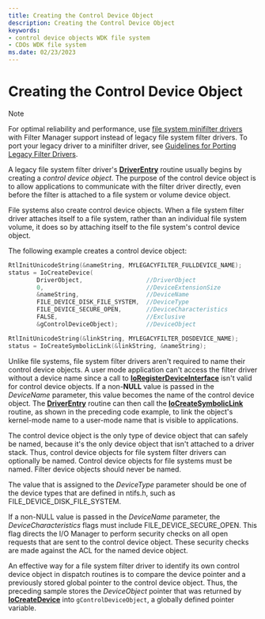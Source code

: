 ```yaml
---
title: Creating the Control Device Object
description: Creating the Control Device Object
keywords:
- control device objects WDK file system
- CDOs WDK file system
ms.date: 02/23/2023
---
```


# Creating the Control Device Object

> [!NOTE]
> For optimal reliability and performance, use [file system minifilter drivers](./filter-manager-concepts.md) with Filter Manager support instead of legacy file system filter drivers. To port your legacy driver to a minifilter driver, see [Guidelines for Porting Legacy Filter Drivers](guidelines-for-porting-legacy-filter-drivers.md).

A legacy file system filter driver's [**DriverEntry**](/windows-hardware/drivers/ddi/wdm/nc-wdm-driver_initialize) routine usually begins by creating a *control device object*. The purpose of the control device object is to allow applications to communicate with the filter driver directly, even before the filter is attached to a file system or volume device object.

File systems also create control device objects. When a file system filter driver attaches itself to a file system, rather than an individual file system volume, it does so by attaching itself to the file system's control device object.

The following example creates a control device object:

```cpp
RtlInitUnicodeString(&nameString, MYLEGACYFILTER_FULLDEVICE_NAME);
status = IoCreateDevice(
        DriverObject,                  //DriverObject
        0,                             //DeviceExtensionSize
        &nameString,                   //DeviceName
        FILE_DEVICE_DISK_FILE_SYSTEM,  //DeviceType
        FILE_DEVICE_SECURE_OPEN,       //DeviceCharacteristics
        FALSE,                         //Exclusive
        &gControlDeviceObject);        //DeviceObject

RtlInitUnicodeString(&linkString, MYLEGACYFILTER_DOSDEVICE_NAME);
status = IoCreateSymbolicLink(&linkString, &nameString);
```

Unlike file systems, file system filter drivers aren't required to name their control device objects. A user mode application can't access the filter driver without a device name since a call to [**IoRegisterDeviceInterface**](/windows-hardware/drivers/ddi/wdm/nf-wdm-ioregisterdeviceinterface) isn't valid for control device objects. If a non-**NULL** value is passed in the *DeviceName* parameter, this value becomes the name of the control device object. The [**DriverEntry**](/windows-hardware/drivers/ddi/wdm/nc-wdm-driver_initialize) routine can then call the [**IoCreateSymbolicLink**](/windows-hardware/drivers/ddi/wdm/nf-wdm-iocreatesymboliclink) routine, as shown in the preceding code example, to link the object's kernel-mode name to a user-mode name that is visible to applications.

The control device object is the only type of device object that can safely be named, because it's the only device object that isn't attached to a driver stack. Thus, control device objects for file system filter drivers can optionally be named. Control device objects for file systems must be named. Filter device objects should never be named.

The value that is assigned to the *DeviceType* parameter should be one of the device types that are defined in ntifs.h, such as FILE_DEVICE_DISK_FILE_SYSTEM.

If a non-NULL value is passed in the *DeviceName* parameter, the *DeviceCharacteristics* flags must include FILE_DEVICE_SECURE_OPEN. This flag directs the I/O Manager to perform security checks on all open requests that are sent to the control device object. These security checks are made against the ACL for the named device object.

An effective way for a file system filter driver to identify its own control device object in dispatch routines is to compare the device pointer and a previously stored global pointer to the control device object. Thus, the preceding sample stores the *DeviceObject* pointer that was returned by [**IoCreateDevice**](/windows-hardware/drivers/ddi/wdm/nf-wdm-iocreatedevice) into `gControlDeviceObject`, a globally defined pointer variable.
